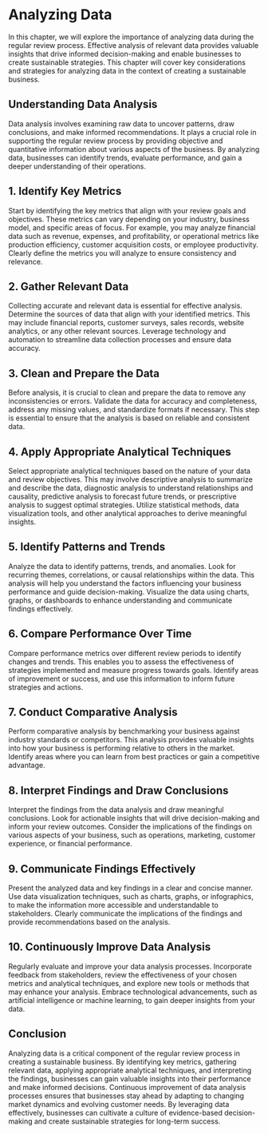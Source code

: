 Analyzing Data
=======================

In this chapter, we will explore the importance of analyzing data during the regular review process. Effective analysis of relevant data provides valuable insights that drive informed decision-making and enable businesses to create sustainable strategies. This chapter will cover key considerations and strategies for analyzing data in the context of creating a sustainable business.

**Understanding Data Analysis**
-------------------------------

Data analysis involves examining raw data to uncover patterns, draw conclusions, and make informed recommendations. It plays a crucial role in supporting the regular review process by providing objective and quantitative information about various aspects of the business. By analyzing data, businesses can identify trends, evaluate performance, and gain a deeper understanding of their operations.

**1. Identify Key Metrics**
---------------------------

Start by identifying the key metrics that align with your review goals and objectives. These metrics can vary depending on your industry, business model, and specific areas of focus. For example, you may analyze financial data such as revenue, expenses, and profitability, or operational metrics like production efficiency, customer acquisition costs, or employee productivity. Clearly define the metrics you will analyze to ensure consistency and relevance.

**2. Gather Relevant Data**
---------------------------

Collecting accurate and relevant data is essential for effective analysis. Determine the sources of data that align with your identified metrics. This may include financial reports, customer surveys, sales records, website analytics, or any other relevant sources. Leverage technology and automation to streamline data collection processes and ensure data accuracy.

**3. Clean and Prepare the Data**
---------------------------------

Before analysis, it is crucial to clean and prepare the data to remove any inconsistencies or errors. Validate the data for accuracy and completeness, address any missing values, and standardize formats if necessary. This step is essential to ensure that the analysis is based on reliable and consistent data.

**4. Apply Appropriate Analytical Techniques**
----------------------------------------------

Select appropriate analytical techniques based on the nature of your data and review objectives. This may involve descriptive analysis to summarize and describe the data, diagnostic analysis to understand relationships and causality, predictive analysis to forecast future trends, or prescriptive analysis to suggest optimal strategies. Utilize statistical methods, data visualization tools, and other analytical approaches to derive meaningful insights.

**5. Identify Patterns and Trends**
-----------------------------------

Analyze the data to identify patterns, trends, and anomalies. Look for recurring themes, correlations, or causal relationships within the data. This analysis will help you understand the factors influencing your business performance and guide decision-making. Visualize the data using charts, graphs, or dashboards to enhance understanding and communicate findings effectively.

**6. Compare Performance Over Time**
------------------------------------

Compare performance metrics over different review periods to identify changes and trends. This enables you to assess the effectiveness of strategies implemented and measure progress towards goals. Identify areas of improvement or success, and use this information to inform future strategies and actions.

**7. Conduct Comparative Analysis**
-----------------------------------

Perform comparative analysis by benchmarking your business against industry standards or competitors. This analysis provides valuable insights into how your business is performing relative to others in the market. Identify areas where you can learn from best practices or gain a competitive advantage.

**8. Interpret Findings and Draw Conclusions**
----------------------------------------------

Interpret the findings from the data analysis and draw meaningful conclusions. Look for actionable insights that will drive decision-making and inform your review outcomes. Consider the implications of the findings on various aspects of your business, such as operations, marketing, customer experience, or financial performance.

**9. Communicate Findings Effectively**
---------------------------------------

Present the analyzed data and key findings in a clear and concise manner. Use data visualization techniques, such as charts, graphs, or infographics, to make the information more accessible and understandable to stakeholders. Clearly communicate the implications of the findings and provide recommendations based on the analysis.

**10. Continuously Improve Data Analysis**
------------------------------------------

Regularly evaluate and improve your data analysis processes. Incorporate feedback from stakeholders, review the effectiveness of your chosen metrics and analytical techniques, and explore new tools or methods that may enhance your analysis. Embrace technological advancements, such as artificial intelligence or machine learning, to gain deeper insights from your data.

**Conclusion**
--------------

Analyzing data is a critical component of the regular review process in creating a sustainable business. By identifying key metrics, gathering relevant data, applying appropriate analytical techniques, and interpreting the findings, businesses can gain valuable insights into their performance and make informed decisions. Continuous improvement of data analysis processes ensures that businesses stay ahead by adapting to changing market dynamics and evolving customer needs. By leveraging data effectively, businesses can cultivate a culture of evidence-based decision-making and create sustainable strategies for long-term success.
